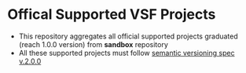 # Offical Supported VSF Projects
* This repository aggregates all official supported projects graduated (reach 1.0.0 version) from **sandbox** repository
* All these supported projects must follow [semantic versioning spec v.2.0.0](http://semver.org/)
